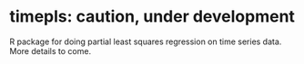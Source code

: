 # timepls: caution, under development
R package for doing partial least squares regression on time series data. More details to come.
